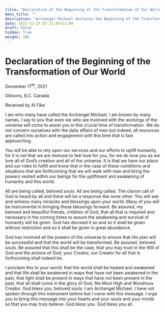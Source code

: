 ```yaml
---
title: "Declaration of the Beginning of the Transformation of Our World"
menu_title: ""
description: "Archangel Michael Declares the Beginning of the Transformation of Our World"
date: 2021-12-27 07:21:03+11:00
draft: False
hidden: True
weight: 386
---
```

# Declaration of the Beginning of the Transformation of Our World
December 17<sup>th</sup>, 2021

Gibsons, B.C. Canada

Received by Al Fike


I am who many have called the Archangel Michael. I am known by many names. I say to you that even we who are involved with the workings of the universe will come to assist you in this crucial time of transformation. We do not concern ourselves with the daily affairs of men but indeed, all resources are called into action and engagement with this time that is fast approaching. 

You will be able to rely upon our services and our efforts to uplift humanity for it is not that we are immune to  feel love for you, for we do love you as we love all of God’s creation and all of the universe. It is that we have our place and our roles to fulfill and know that in the case of these conditions and situations that are forthcoming that we will walk with man and bring the powers vested within our beings for the upliftment and awakening of humanity and this world.

All are being called, beloved souls. All are being called. The clarion call of God is heard by all and there will be a response like none other. You will see and witness many miracles and blessings upon your world. Many of you will be instrumental in bringing these blessings forward. Be assured, my beloved and beautiful friends, children of God, that all that is required and necessary in the coming times to assure the awakening and survival of humanity will be given. God has decreed it so and so it shall be given without restriction and so it shall be given in great abundance.

God has involved all the powers of the universe to ensure that His plan will be successful and that the world will be transformed. Be assured, beloved souls. Be assured that this shall be the case, that you may trust in the Will of God and the actions of God, your Creator, our Creator for all that is forthcoming shall indeed be.

I proclaim this to your world; that the world shall be healed and awakened and that life shall be awakened in ways that have not been awakened in the past, that light shall be present in ways that have not been present in the past, that all shall come in the glory of God, the Most High and Wondrous Creator.
God bless you, beloved souls. I am Archangel Michael. I have not spoken through this instrument before but I come with this message. I urge you to bring this message into your hearts and your souls and your minds so that you may truly believe. God bless you. God bless you all.
